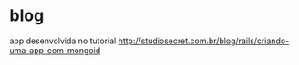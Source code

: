 blog
====

app desenvolvida no tutorial  http://studiosecret.com.br/blog/rails/criando-uma-app-com-mongoid